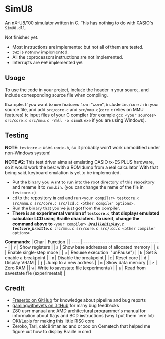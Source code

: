 # SimU8

An nX-U8/100 simulator written in C. This has nothing to do with CASIO's `SimU8.dll`.

Not finished yet.
- Most instructions are implemented but not all of them are tested.
- `SWI` is ~~not~~now implemented.
- All the coprocessors instructions are not implemented.
- Interrupts are ~~not~~ implemented ~~yet~~.

## Usage
To use the code in your project, include the header in your source, and include corresponding source file when compiling.

Example: If you want to use features from "core", include `inc/core.h` in your source file, and add `src/core.c` and `src/mmu.c`(`core.c` relies on MMU features) to input files of your C compiler (for example `gcc <your sources> src/core.c src/mmu.c -Wall -o simu8.exe` if you are using Windows).


## Testing
**NOTE**: `testcore.c` uses `conio.h`, so it probably won't work unmodified under non-Windows system!

**NOTE #2**: This test driver aims at emulating CASIO fx-ES PLUS hardware, so it would work the best with a ROM dump from a real calculator. With that being said, keyboard emulation is yet to be implemented.

- Put the binary you want to run into the root directory of this repository and rename it to `rom.bin`. (you can change the name of the file in `testcore.c`)
- `cd` to the repository in `cmd` and run `<your compiler> testcore.c src/mmu.c src/core.c src/lcd.c <other compiler options>`.
- Run the binary that you've just got from the compiler.
- **There is an experimental version of `testcore.c`, that displays emulated calculator LCD using Braille characters. To use it, change the command above to** `<your compiler> `_**`BrailleDisplay.c testcore_braille.c`**_` src/mmu.c src/core.c src/lcd.c <other compiler options>`


**Commands**:
| Char | Function                                |
| ---- | --------------------------------------- |
| `r`  | Show registers                          |
| `a`  | Show base addresses of allocated memory |
| `s`  | Enable single-step mode                 |
| `p`  | Resume execution ("unPause")            |
| `b`  | Set & enable a breakpoint               |
| `n`  | Disable the breakpoint                  |
| `c`  | Reset core                              |
| `d`  | Display VRAM                            |
| `j`  | Jump to a new address                   |
| `m`  | Show data memory                        |
| `z`  | Zero RAM                                |
| `w`  | Write to savestate file (experimental)  |
| `e`  | Read from savestate file (experimental) |

## Credit
- [Fraserbc on GitHub](https://github.com/Fraserbc) for knowledge about pipeline and bug reports
- [gamingwithevets on GitHub](https://github.com/gamingwithevets) for many bug feedbacks
- Z80 user manual and AMD architectural programmer's manual for information about flags and BCD instructions (why I put them here lol)
- OKI/Lapis for making this little RISC core
- Zeroko, Tari, calc84maniac and c4ooo on Cemetech that helped me figure out how to display Braille in cmd
